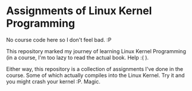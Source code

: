 # Assignments of Linux Kernel Programming

No course code here so I don't feel bad. :P

This repository marked my journey of learning Linux Kernel Programming (in a course, I'm too lazy to read the actual book. Help :( ).

Either way, this repository is a collection of assignments I've done in the course. Some of which actually compiles into the Linux Kernel. Try it and you might crash your kernel :P. Magic.